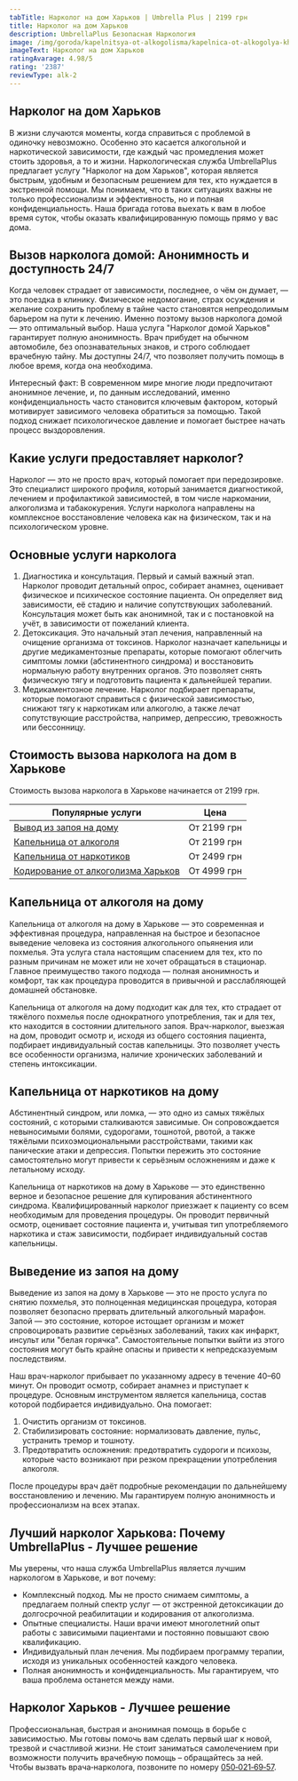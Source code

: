 ```yaml
---
tabTitle: Нарколог на дом Харьков | Umbrella Plus | 2199 грн
title: Нарколог на дом Харьков
description: UmbrellaPlus Безопасная Наркология
image: /img/goroda/kapelnitsya-ot-alkogolisma/kapelnica-ot-alkogolya-kharkiv.webp
imageText: Нарколог на дом Харьков
ratingAvarage: 4.98/5
rating: '2387'
reviewType: alk-2
---
```


## Нарколог на дом Харьков

В жизни случаются моменты, когда справиться с проблемой в одиночку невозможно. Особенно это касается алкогольной и наркотической зависимости, где каждый час промедления может стоить здоровья, а то и жизни. Наркологическая служба UmbrellaPlus предлагает услугу "Нарколог на дом Харьков", которая является быстрым, удобным и безопасным решением для тех, кто нуждается в экстренной помощи. Мы понимаем, что в таких ситуациях важны не только профессионализм и эффективность, но и полная конфиденциальность. Наша бригада готова выехать к вам в любое время суток, чтобы оказать квалифицированную помощь прямо у вас дома.

## Вызов нарколога домой: Анонимность и доступность 24/7

Когда человек страдает от зависимости, последнее, о чём он думает, — это поездка в клинику. Физическое недомогание, страх осуждения и желание сохранить проблему в тайне часто становятся непреодолимым барьером на пути к лечению. Именно поэтому вызов нарколога домой — это оптимальный выбор. Наша услуга "Нарколог домой Харьков" гарантирует полную анонимность. Врач прибудет на обычном автомобиле, без опознавательных знаков, и строго соблюдает врачебную тайну. Мы доступны 24/7, что позволяет получить помощь в любое время, когда она необходима.

Интересный факт: В современном мире многие люди предпочитают анонимное лечение, и, по данным исследований, именно конфиденциальность часто становится ключевым фактором, который мотивирует зависимого человека обратиться за помощью. Такой подход снижает психологическое давление и помогает быстрее начать процесс выздоровления.

## Какие услуги предоставляет нарколог?

Нарколог — это не просто врач, который помогает при передозировке. Это специалист широкого профиля, который занимается диагностикой, лечением и профилактикой зависимостей, в том числе наркомании, алкоголизма и табакокурения. Услуги нарколога направлены на комплексное восстановление человека как на физическом, так и на психологическом уровне.

## Основные услуги нарколога

1. Диагностика и консультация. Первый и самый важный этап. Нарколог проводит детальный опрос, собирает анамнез, оценивает физическое и психическое состояние пациента. Он определяет вид зависимости, её стадию и наличие сопутствующих заболеваний. Консультация может быть как анонимной, так и с постановкой на учёт, в зависимости от пожеланий клиента.
2. Детоксикация. Это начальный этап лечения, направленный на очищение организма от токсинов. Нарколог назначает капельницы и другие медикаментозные препараты, которые помогают облегчить симптомы ломки (абстинентного синдрома) и восстановить нормальную работу внутренних органов. Это позволяет снять физическую тягу и подготовить пациента к дальнейшей терапии.
3. Медикаментозное лечение. Нарколог подбирает препараты, которые помогают справиться с физической зависимостью, снижают тягу к наркотикам или алкоголю, а также лечат сопутствующие расстройства, например, депрессию, тревожность или бессонницу.

## Стоимость вызова нарколога на дом в Харькове

Стоимость вызова нарколога в Харькове начинается от 2199 грн.

| Популярные услуги                                                                                          | Цена        |
| ---------------------------------------------------------------------------------------------------------- | ----------- |
| [Вывод из запоя на дому](https://umbrella-plus.com.ua/kharkiv/vivod-iz-zapoia-na-domy-kharkiv/)            | От 2199 грн |
| [Капельница от алкоголя](https://umbrella-plus.com.ua/kharkiv/kapelnica_ot_alkogola_na_domy_kharkiv/)      | От 2199 грн |
| [Капельница от наркотиков](https://umbrella-plus.com.ua/kharkiv/kap-ot-nark-kharkiv/)                      | От 2499 грн |
| [Кодирование от алкоголизма Харьков](https://umbrella-plus.com.ua/kharkiv/kodirovka-ot-alkogolia-kharkiv/) | От 4999 грн |

## Капельница от алкоголя на дому

Капельница от алкоголя на дому в Харькове — это современная и эффективная процедура, направленная на быстрое и безопасное выведение человека из состояния алкогольного опьянения или похмелья. Эта услуга стала настоящим спасением для тех, кто по разным причинам не может или не хочет обращаться в стационар. Главное преимущество такого подхода — полная анонимность и комфорт, так как процедура проводится в привычной и расслабляющей домашней обстановке.

Капельница от алкоголя на дому подходит как для тех, кто страдает от тяжёлого похмелья после однократного употребления, так и для тех, кто находится в состоянии длительного запоя. Врач-нарколог, выезжая на дом, проводит осмотр и, исходя из общего состояния пациента, подбирает индивидуальный состав капельницы. Это позволяет учесть все особенности организма, наличие хронических заболеваний и степень интоксикации.

## Капельница от наркотиков на дому

Абстинентный синдром, или ломка, — это одно из самых тяжёлых состояний, с которыми сталкиваются зависимые. Он сопровождается невыносимыми болями, судорогами, тошнотой, рвотой, а также тяжёлыми психоэмоциональными расстройствами, такими как панические атаки и депрессия. Попытки пережить это состояние самостоятельно могут привести к серьёзным осложнениям и даже к летальному исходу.

Капельница от наркотиков на дому в Харькове — это единственно верное и безопасное решение для купирования абстинентного синдрома. Квалифицированный нарколог приезжает к пациенту со всем необходимым для проведения процедуры. Он проводит первичный осмотр, оценивает состояние пациента и, учитывая тип употребляемого наркотика и стаж зависимости, подбирает индивидуальный состав капельницы.

## Выведение из запоя на дому

Выведение из запоя на дому в Харькове — это не просто услуга по снятию похмелья, это полноценная медицинская процедура, которая позволяет безопасно прервать длительный алкогольный марафон. Запой — это состояние, которое истощает организм и может спровоцировать развитие серьёзных заболеваний, таких как инфаркт, инсульт или "белая горячка". Самостоятельные попытки выйти из этого состояния могут быть крайне опасны и привести к непредсказуемым последствиям.

Наш врач-нарколог прибывает по указанному адресу в течение 40–60 минут. Он проводит осмотр, собирает анамнез и приступает к процедуре. Основным инструментом является капельница, состав которой подбирается индивидуально. Она помогает:

1. Очистить организм от токсинов.
2. Стабилизировать состояние: нормализовать давление, пульс, устранить тремор и тошноту.
3. Предотвратить осложнения: предотвратить судороги и психозы, которые часто возникают при резком прекращении употребления алкоголя.

После процедуры врач даёт подробные рекомендации по дальнейшему восстановлению и лечению. Мы гарантируем полную анонимность и профессионализм на всех этапах.

## Лучший нарколог Харькова: Почему UmbrellaPlus - Лучшее решение

Мы уверены, что наша служба UmbrellaPlus является лучшим наркологом в Харькове, и вот почему:

* Комплексный подход. Мы не просто снимаем симптомы, а предлагаем полный спектр услуг — от экстренной детоксикации до долгосрочной реабилитации и кодирования от алкоголизма.
* Опытные специалисты. Наши врачи имеют многолетний опыт работы с зависимыми пациентами и постоянно повышают свою квалификацию.
* Индивидуальный план лечения. Мы подбираем программу терапии, исходя из уникальных особенностей каждого человека.
* Полная анонимность и конфиденциальность. Мы гарантируем, что ваша проблема останется между нами.

## Нарколог Харьков - Лучшее решение 

Профессиональная, быстрая и анонимная помощь в борьбе с зависимостью. Мы готовы помочь вам сделать первый шаг к новой, трезвой и счастливой жизни. Не стоит заниматься самолечением при возможности получить врачебную помощь – обращайтесь за ней.
Чтобы вызвать врача‑нарколога, позвоните по номеру [050‑021‑69‑57](tel:0500216957).
